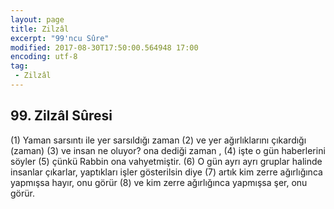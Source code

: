 ```yaml
---
layout: page
title: Zilzâl
excerpt: "99'ncu Sûre"
modified: 2017-08-30T17:50:00.564948 17:00
encoding: utf-8
tag: 
 - Zilzâl
---
```


## 99. Zilzâl Sûresi

(1) Yaman sarsıntı ile yer sarsıldığı zaman
(2) ve yer ağırlıklarını çıkardığı (zaman) 
(3) ve insan ne oluyor? ona dediği zaman , 
(4) işte o gün haberlerini söyler
(5) çünkü Rabbin ona vahyetmiştir.
(6) O gün ayrı ayrı gruplar halinde insanlar çıkarlar, yaptıkları işler gösterilsin diye
(7) artık kim zerre ağırlığınca yapmışsa hayır, onu görür
(8) ve kim zerre ağırlığınca yapmışsa şer, onu görür.
